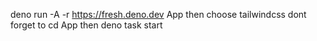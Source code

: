 deno run -A -r https://fresh.deno.dev App
then choose tailwindcss
dont forget to cd App
then deno task start
